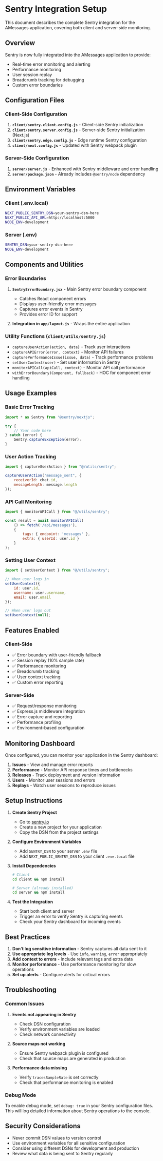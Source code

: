 # Sentry Integration Setup

This document describes the complete Sentry integration for the AMessages application, covering both client and server-side monitoring.

## Overview

Sentry is now fully integrated into the AMessages application to provide:
- Real-time error monitoring and alerting
- Performance monitoring
- User session replay
- Breadcrumb tracking for debugging
- Custom error boundaries

## Configuration Files

### Client-Side Configuration

1. **`client/sentry.client.config.js`** - Client-side Sentry initialization
2. **`client/sentry.server.config.js`** - Server-side Sentry initialization (Next.js)
3. **`client/sentry.edge.config.js`** - Edge runtime Sentry configuration
4. **`client/next.config.js`** - Updated with Sentry webpack plugin

### Server-Side Configuration

1. **`server/server.js`** - Enhanced with Sentry middleware and error handling
2. **`server/package.json`** - Already includes `@sentry/node` dependency

## Environment Variables

### Client (.env.local)
```bash
NEXT_PUBLIC_SENTRY_DSN=your-sentry-dsn-here
NEXT_PUBLIC_API_URL=http://localhost:5000
NODE_ENV=development
```

### Server (.env)
```bash
SENTRY_DSN=your-sentry-dsn-here
NODE_ENV=development
```

## Components and Utilities

### Error Boundaries

1. **`SentryErrorBoundary.jsx`** - Main Sentry error boundary component
   - Catches React component errors
   - Displays user-friendly error messages
   - Captures error events in Sentry
   - Provides error ID for support

2. **Integration in `app/layout.js`** - Wraps the entire application

### Utility Functions (`client/utils/sentry.js`)

- `captureUserAction(action, data)` - Track user interactions
- `captureAPIError(error, context)` - Monitor API failures
- `capturePerformanceIssue(issue, data)` - Track performance problems
- `setUserContext(user)` - Set user information in Sentry
- `monitorAPICall(apiCall, context)` - Monitor API call performance
- `withErrorBoundary(Component, fallback)` - HOC for component error handling

## Usage Examples

### Basic Error Tracking
```javascript
import * as Sentry from "@sentry/nextjs";

try {
    // Your code here
} catch (error) {
    Sentry.captureException(error);
}
```

### User Action Tracking
```javascript
import { captureUserAction } from "@/utils/sentry";

captureUserAction("message_sent", {
    receiverId: chat.id,
    messageLength: message.length
});
```

### API Call Monitoring
```javascript
import { monitorAPICall } from "@/utils/sentry";

const result = await monitorAPICall(
    () => fetch('/api/messages'),
    {
        tags: { endpoint: 'messages' },
        extra: { userId: user.id }
    }
);
```

### Setting User Context
```javascript
import { setUserContext } from "@/utils/sentry";

// When user logs in
setUserContext({
    id: user.id,
    username: user.username,
    email: user.email
});

// When user logs out
setUserContext(null);
```

## Features Enabled

### Client-Side
- ✅ Error boundary with user-friendly fallback
- ✅ Session replay (10% sample rate)
- ✅ Performance monitoring
- ✅ Breadcrumb tracking
- ✅ User context tracking
- ✅ Custom error reporting

### Server-Side
- ✅ Request/response monitoring
- ✅ Express.js middleware integration
- ✅ Error capture and reporting
- ✅ Performance profiling
- ✅ Environment-based configuration

## Monitoring Dashboard

Once configured, you can monitor your application in the Sentry dashboard:

1. **Issues** - View and manage error reports
2. **Performance** - Monitor API response times and bottlenecks
3. **Releases** - Track deployment and version information
4. **Users** - Monitor user sessions and errors
5. **Replays** - Watch user sessions to reproduce issues

## Setup Instructions

1. **Create Sentry Project**
   - Go to [sentry.io](https://sentry.io)
   - Create a new project for your application
   - Copy the DSN from the project settings

2. **Configure Environment Variables**
   - Add `SENTRY_DSN` to your server `.env` file
   - Add `NEXT_PUBLIC_SENTRY_DSN` to your client `.env.local` file

3. **Install Dependencies**
   ```bash
   # Client
   cd client && npm install

   # Server (already installed)
   cd server && npm install
   ```

4. **Test the Integration**
   - Start both client and server
   - Trigger an error to verify Sentry is capturing events
   - Check your Sentry dashboard for incoming events

## Best Practices

1. **Don't log sensitive information** - Sentry captures all data sent to it
2. **Use appropriate log levels** - Use `info`, `warning`, `error` appropriately
3. **Add context to errors** - Include relevant tags and extra data
4. **Monitor performance** - Use performance monitoring for slow operations
5. **Set up alerts** - Configure alerts for critical errors

## Troubleshooting

### Common Issues

1. **Events not appearing in Sentry**
   - Check DSN configuration
   - Verify environment variables are loaded
   - Check network connectivity

2. **Source maps not working**
   - Ensure Sentry webpack plugin is configured
   - Check that source maps are generated in production

3. **Performance data missing**
   - Verify `tracesSampleRate` is set correctly
   - Check that performance monitoring is enabled

### Debug Mode

To enable debug mode, set `debug: true` in your Sentry configuration files. This will log detailed information about Sentry operations to the console.

## Security Considerations

- Never commit DSN values to version control
- Use environment variables for all sensitive configuration
- Consider using different DSNs for development and production
- Review what data is being sent to Sentry regularly 
